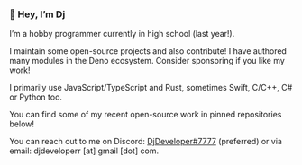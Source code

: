 ### 👋 Hey, I’m Dj

I’m a hobby programmer currently in high school (last year!).

I maintain some open-source projects and also contribute!
I have authored many modules in the Deno ecosystem.
Consider sponsoring if you like my work!

I primarily use JavaScript/TypeScript and Rust, sometimes Swift, C/C++,
C# or Python too.

You can find some of my recent open-source work in pinned repositories below!

You can reach out to me on Discord: [DjDeveloper#7777](https://djdev.deno.dev/discord) (preferred)
or via email: djdeveloperr [at] gmail [dot] com.
